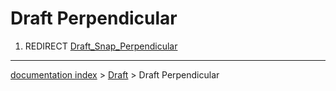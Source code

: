 # Draft Perpendicular
1.  REDIRECT [Draft\_Snap\_Perpendicular](Draft_Snap_Perpendicular.md)

---
[documentation index](../README.md) > [Draft](Draft_Workbench.md) > Draft Perpendicular

